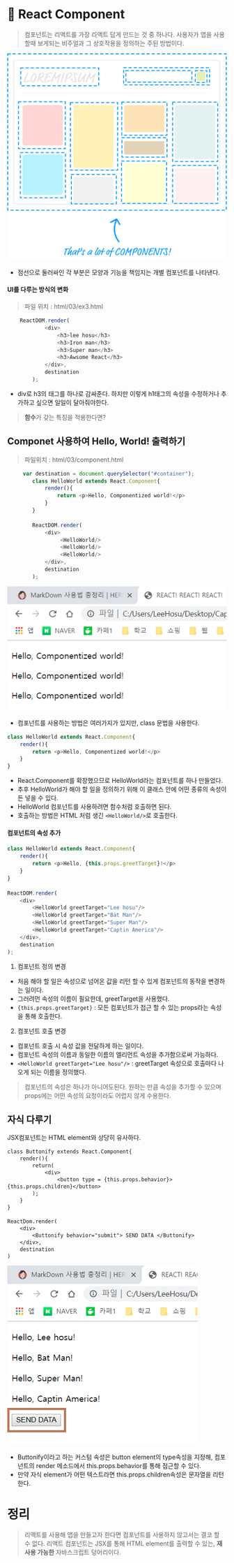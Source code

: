 # 🎡 React Component
> 컴포넌트는 리액트를 가장 리액트 답게 만드는 것 중 하나다.
> 사용자가 앱을 사용할때 보게되는 비주얼과 그 상호작용을 정의하는 주된 방법이다.

![component diagram](./image/ReactComponent/componentDiagram.png)

- 점선으로 둘러싸인 각 부분은 모양과 기능을 책임지는 개별 컴포넌트를 나타낸다.

#### UI를 다루는 방식의 변화
> 파일 위치 : html/03/ex3.html
```js
    ReactDOM.render(
            <div>
                <h3>lee hosu</h3>
                <h3>Iron man</h3>
                <h3>Super man</h3>
                <h3>Awsome React</h3>
            </div>,
            destination
        );
```
- div로 h3의 태그를 하나로 감싸준다. 하지만 이렇게 h1태그의 속성을 수정하거나 추가하고 싶으면 일일이 달아줘야한다.

> **함수**가 갖는 특징을 적용한다면?

## Componet 사용하여 Hello, World! 출력하기

> 파일위치 : html/03/component.html
``` js
     var destination = document.querySelector("#container");
        class HelloWorld extends React.Component{
            render(){
                return <p>Hello, Componentized world!</p>
            }    
        }
        
        ReactDOM.render(
            <div>
                 <HelloWorld/>
                 <HelloWorld/>
                 <HelloWorld/>
            </div>,
            destination
        );
```
![component](./image/ReactComponent/component.png)

- 컴포넌트를 사용하는 방법은 여러가지가 있지만, class 문법을 사용한다.
```js
class HelloWorld extends React.Component{
    render(){
        return <p>Hello, Componentized world!</p>
    }    
}
```
- React.Component를 확장했으므로 HelloWorld라는 컴포넌트를 하나 만들었다. 
- 추후 HelloWorld가 해야 할 일을 정의하기 위해 이 클래스 안에 어떤 종류의 속성이든 넣을 수 있다.
- HelloWorld 컴포넌트를 사용하려면 함수처럼 호출하면 된다.
- 호출하는 방법은 HTML 처럼 생긴 ```<HelloWorld/>```로 호출한다.

#### 컴포넌트의 속성 추가
```js
class HelloWorld extends React.Component{
    render(){
        return <p>Hello, {this.props.greetTarget}!</p>
    }    
}

ReactDOM.render(
    <div>
        <HelloWorld greetTarget="Lee hosu"/>
        <HelloWorld greetTarget="Bat Man"/>
        <HelloWorld greetTarget="Super Man"/>
        <HelloWorld greetTarget="Captin America"/>
    </div>,
    destination
);
```

1. 컴포넌트 정의 변경
- 처음 해야 할 일은 속성으로 넘어온 값을 리턴 할 수 있게 컴포넌트의 동작을 변경하는 일이다.
- 그러려먼 속성의 이름이 필요한데, greetTarget을 사용했다.
- ```{this.props.greetTarget}``` : 모든 컴포넌트가 접근 할 수 있는 props라는 속성을 통해 호출한다.

2. 컴포넌트 호출 변경
- 컴포넌트 호출 시 속성 값을 전달하게 하는 일이다.
- 컴포넌트 속성의 이름과 동일한 이름의 엘리먼트 속성을 추가함으로써 가능하다.
- ```<HelloWorld greetTarget="Lee hosu"/>``` : greetTarget 속성으로 호출마다 나오게 되는 이름을 정의했다.
> 컴포넌트의 속성은 하나가 아니어도된다.
> 원하는 만큼 속성을 추가할 수 있으며 props에는 어떤 속성의 요청이라도 어렵지 않게 수용한다.

## 자식 다루기
JSX컴포넌트는 HTML element와 상당히 유사하다. 
```
class Buttonify extends React.Component{
    render(){
        return(
            <div>
                <button type = {this.props.behavior}>{this.props.children}</button>
        );
    }
}

ReactDom.render(
    <div>
        <Buttonify behavior="submit"> SEND DATA </Buttonify>
    </div>,
    destination
)
```
![componentChildren](./image/ReactComponent/componentChildren.png)

- Buttonify이라고 하는 커스텀 속성은 button element의 type속성을 지정해, 컴포넌트의 render 메소드에서 this.props.behavior를 통해 접근할 수 있다.
- 만약 자식 element가 어떤 텍스트라면 this.props.children속성은 문자열을 리턴한다.

# 정리
> 리액트를 사용해 앱을 만들고자 한다면 컴포넌트를 사용하지 않고서는 결코 할 수 없다.
> 리액트 컴포넌트는 JSX를 통해 HTML element를 출력할 수 있는, **재사용 가능한** 자바스크립트 덩어리이다.
